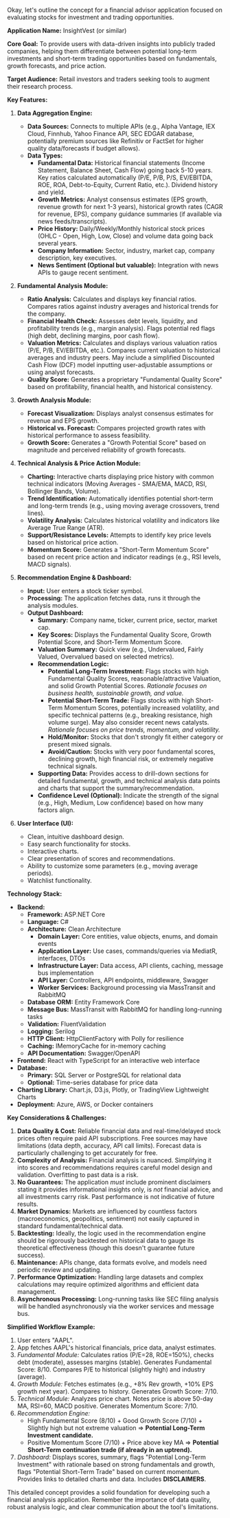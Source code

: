 Okay, let's outline the concept for a financial advisor application focused on evaluating stocks for investment and trading opportunities.

**Application Name:** InsightVest (or similar)

**Core Goal:** To provide users with data-driven insights into publicly traded companies, helping them differentiate between potential long-term investments and short-term trading opportunities based on fundamentals, growth forecasts, and price action.

**Target Audience:** Retail investors and traders seeking tools to augment their research process.

**Key Features:**

1.  **Data Aggregation Engine:**
    *   **Data Sources:** Connects to multiple APIs (e.g., Alpha Vantage, IEX Cloud, Finnhub, Yahoo Finance API, SEC EDGAR database, potentially premium sources like Refinitiv or FactSet for higher quality data/forecasts if budget allows).
    *   **Data Types:**
        *   **Fundamental Data:** Historical financial statements (Income Statement, Balance Sheet, Cash Flow) going back 5-10 years. Key ratios calculated automatically (P/E, P/B, P/S, EV/EBITDA, ROE, ROA, Debt-to-Equity, Current Ratio, etc.). Dividend history and yield.
        *   **Growth Metrics:** Analyst consensus estimates (EPS growth, revenue growth for next 1-3 years), historical growth rates (CAGR for revenue, EPS), company guidance summaries (if available via news feeds/transcripts).
        *   **Price History:** Daily/Weekly/Monthly historical stock prices (OHLC - Open, High, Low, Close) and volume data going back several years.
        *   **Company Information:** Sector, industry, market cap, company description, key executives.
        *   **News Sentiment (Optional but valuable):** Integration with news APIs to gauge recent sentiment.

2.  **Fundamental Analysis Module:**
    *   **Ratio Analysis:** Calculates and displays key financial ratios. Compares ratios against industry averages and historical trends for the company.
    *   **Financial Health Check:** Assesses debt levels, liquidity, and profitability trends (e.g., margin analysis). Flags potential red flags (high debt, declining margins, poor cash flow).
    *   **Valuation Metrics:** Calculates and displays various valuation ratios (P/E, P/B, EV/EBITDA, etc.). Compares current valuation to historical averages and industry peers. May include a simplified Discounted Cash Flow (DCF) model inputting user-adjustable assumptions or using analyst forecasts.
    *   **Quality Score:** Generates a proprietary "Fundamental Quality Score" based on profitability, financial health, and historical consistency.

3.  **Growth Analysis Module:**
    *   **Forecast Visualization:** Displays analyst consensus estimates for revenue and EPS growth.
    *   **Historical vs. Forecast:** Compares projected growth rates with historical performance to assess feasibility.
    *   **Growth Score:** Generates a "Growth Potential Score" based on magnitude and perceived reliability of growth forecasts.

4.  **Technical Analysis & Price Action Module:**
    *   **Charting:** Interactive charts displaying price history with common technical indicators (Moving Averages - SMA/EMA, MACD, RSI, Bollinger Bands, Volume).
    *   **Trend Identification:** Automatically identifies potential short-term and long-term trends (e.g., using moving average crossovers, trend lines).
    *   **Volatility Analysis:** Calculates historical volatility and indicators like Average True Range (ATR).
    *   **Support/Resistance Levels:** Attempts to identify key price levels based on historical price action.
    *   **Momentum Score:** Generates a "Short-Term Momentum Score" based on recent price action and indicator readings (e.g., RSI levels, MACD signals).

5.  **Recommendation Engine & Dashboard:**
    *   **Input:** User enters a stock ticker symbol.
    *   **Processing:** The application fetches data, runs it through the analysis modules.
    *   **Output Dashboard:**
        *   **Summary:** Company name, ticker, current price, sector, market cap.
        *   **Key Scores:** Displays the Fundamental Quality Score, Growth Potential Score, and Short-Term Momentum Score.
        *   **Valuation Summary:** Quick view (e.g., Undervalued, Fairly Valued, Overvalued based on selected metrics).
        *   **Recommendation Logic:**
            *   **Potential Long-Term Investment:** Flags stocks with high Fundamental Quality Scores, reasonable/attractive Valuation, and solid Growth Potential Scores. *Rationale focuses on business health, sustainable growth, and value.*
            *   **Potential Short-Term Trade:** Flags stocks with high Short-Term Momentum Scores, potentially increased volatility, and specific technical patterns (e.g., breaking resistance, high volume surge). May also consider recent news catalysts. *Rationale focuses on price trends, momentum, and volatility.*
            *   **Hold/Monitor:** Stocks that don't strongly fit either category or present mixed signals.
            *   **Avoid/Caution:** Stocks with very poor fundamental scores, declining growth, high financial risk, or extremely negative technical signals.
        *   **Supporting Data:** Provides access to drill-down sections for detailed fundamental, growth, and technical analysis data points and charts that support the summary/recommendation.
        *   **Confidence Level (Optional):** Indicate the strength of the signal (e.g., High, Medium, Low confidence) based on how many factors align.

6.  **User Interface (UI):**
    *   Clean, intuitive dashboard design.
    *   Easy search functionality for stocks.
    *   Interactive charts.
    *   Clear presentation of scores and recommendations.
    *   Ability to customize some parameters (e.g., moving average periods).
    *   Watchlist functionality.

**Technology Stack:**

*   **Backend:** 
    *   **Framework:** ASP.NET Core
    *   **Language:** C#
    *   **Architecture:** Clean Architecture
        *   **Domain Layer:** Core entities, value objects, enums, and domain events
        *   **Application Layer:** Use cases, commands/queries via MediatR, interfaces, DTOs
        *   **Infrastructure Layer:** Data access, API clients, caching, message bus implementation
        *   **API Layer:** Controllers, API endpoints, middleware, Swagger
        *   **Worker Services:** Background processing via MassTransit and RabbitMQ 
    *   **Database ORM:** Entity Framework Core
    *   **Message Bus:** MassTransit with RabbitMQ for handling long-running tasks
    *   **Validation:** FluentValidation
    *   **Logging:** Serilog
    *   **HTTP Client:** HttpClientFactory with Polly for resilience
    *   **Caching:** IMemoryCache for in-memory caching
    *   **API Documentation:** Swagger/OpenAPI
*   **Frontend:** React with TypeScript for an interactive web interface
*   **Database:** 
    *   **Primary:** SQL Server or PostgreSQL for relational data
    *   **Optional:** Time-series database for price data
*   **Charting Library:** Chart.js, D3.js, Plotly, or TradingView Lightweight Charts
*   **Deployment:** Azure, AWS, or Docker containers

**Key Considerations & Challenges:**

1.  **Data Quality & Cost:** Reliable financial data and real-time/delayed stock prices often require paid API subscriptions. Free sources may have limitations (data depth, accuracy, API call limits). Forecast data is particularly challenging to get accurately for free.
2.  **Complexity of Analysis:** Financial analysis is nuanced. Simplifying it into scores and recommendations requires careful model design and validation. Overfitting to past data is a risk.
3.  **No Guarantees:** The application *must* include prominent disclaimers stating it provides informational insights only, is *not* financial advice, and all investments carry risk. Past performance is not indicative of future results.
4.  **Market Dynamics:** Markets are influenced by countless factors (macroeconomics, geopolitics, sentiment) not easily captured in standard fundamental/technical data.
5.  **Backtesting:** Ideally, the logic used in the recommendation engine should be rigorously backtested on historical data to gauge its theoretical effectiveness (though this doesn't guarantee future success).
6.  **Maintenance:** APIs change, data formats evolve, and models need periodic review and updating.
7.  **Performance Optimization:** Handling large datasets and complex calculations may require optimized algorithms and efficient data management.
8.  **Asynchronous Processing:** Long-running tasks like SEC filing analysis will be handled asynchronously via the worker services and message bus.

**Simplified Workflow Example:**

1.  User enters "AAPL".
2.  App fetches AAPL's historical financials, price data, analyst estimates.
3.  *Fundamental Module:* Calculates ratios (P/E=28, ROE=150%), checks debt (moderate), assesses margins (stable). Generates Fundamental Score: 8/10. Compares P/E to historical (slightly high) and industry (average).
4.  *Growth Module:* Fetches estimates (e.g., +8% Rev growth, +10% EPS growth next year). Compares to history. Generates Growth Score: 7/10.
5.  *Technical Module:* Analyzes price chart. Notes price is above 50-day MA, RSI=60, MACD positive. Generates Momentum Score: 7/10.
6.  *Recommendation Engine:*
    *   High Fundamental Score (8/10) + Good Growth Score (7/10) + Slightly high but not extreme valuation => **Potential Long-Term Investment candidate.**
    *   Positive Momentum Score (7/10) + Price above key MA => **Potential Short-Term continuation trade (if already in an uptrend).**
7.  *Dashboard:* Displays scores, summary, flags "Potential Long-Term Investment" with rationale based on strong fundamentals and growth, flags "Potential Short-Term Trade" based on current momentum. Provides links to detailed charts and data. Includes **DISCLAIMERS**.

This detailed concept provides a solid foundation for developing such a financial analysis application. Remember the importance of data quality, robust analysis logic, and clear communication about the tool's limitations.